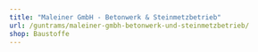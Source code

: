 ```yaml
---
title: "Maleiner GmbH - Betonwerk & Steinmetzbetrieb"
url: /guntrams/maleiner-gmbh-betonwerk-und-steinmetzbetrieb/
shop: Baustoffe
---
```

